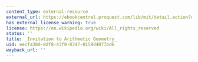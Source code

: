 ```yaml
---
content_type: external-resource
external_url: https://ebookcentral.proquest.com/lib/mit/detail.action?docID=3114595
has_external_license_warning: true
license: https://en.wikipedia.org/wiki/All_rights_reserved
status: ''
title: _Invitation to Arithmetic Geometry_
uid: eecfa38d-8df8-43f0-8347-0159d4077bd6
wayback_url: ''
---
```

